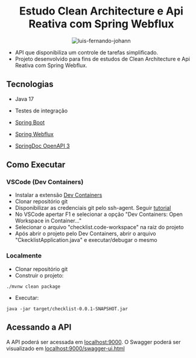 <h1 align="center">
  Estudo Clean Architecture e Api Reativa com Spring Webflux
</h1>

<p align="center">
 <img src="https://img.shields.io/badge/-LinkedIn-02569B?logo=linkedin&logoColor=white&style=fot-the-badge" alt="luis-fernando-johann" />
</p>

- API que disponibiliza um controle de tarefas simplificado.
- Projeto desenvolvido para fins de estudos de Clean Architecture e Api Reativa com Spring Webflux.

## Tecnologias

- Java 17
- Testes de integração
 
- [Spring Boot](https://spring.io/projects/spring-boot)
- [Spring Webflux](https://docs.spring.io/spring-framework/reference/web/webflux.html)
- [SpringDoc OpenAPI 3](https://springdoc.org/#spring-webflux-support)

## Como Executar

### VSCode (Dev Containers)

- Instalar a extensão [Dev Containers](https://marketplace.visualstudio.com/items?itemName=ms-vscode-remote.remote-containers)
- Clonar repositório git
- Disponibilizar as credenciais git pelo ssh-agent.
    Seguir [tutorial](https://code.visualstudio.com/remote/advancedcontainers/sharing-git-credentials)
- No VSCode apertar F1 e selecionar a opção "Dev Containers: Open Workspace in Container..."
- Selecionar o arquivo "checklist.code-workspace" na raiz do projeto
- Após abrir o projeto pelo Dev Containers, abrir o arquivo "CkecklistApplication.java" e executar/debugar o mesmo

### Localmente
- Clonar repositório git
- Construir o projeto:
```
./mvnw clean package
```
- Executar:
```
java -jar target/checklist-0.0.1-SNAPSHOT.jar
```

## Acessando a API

A API poderá ser acessada em [localhost:9000](http://localhost:9000).
O Swagger poderá ser visualizado em [localhost:9000/swagger-ui.html](http://localhost:9000/swagger-ui.html)
